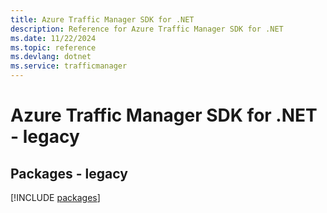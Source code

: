 ```yaml
---
title: Azure Traffic Manager SDK for .NET
description: Reference for Azure Traffic Manager SDK for .NET
ms.date: 11/22/2024
ms.topic: reference
ms.devlang: dotnet
ms.service: trafficmanager
---
```

# Azure Traffic Manager SDK for .NET - legacy
## Packages - legacy
[!INCLUDE [packages](traffic-manager-index.md)]